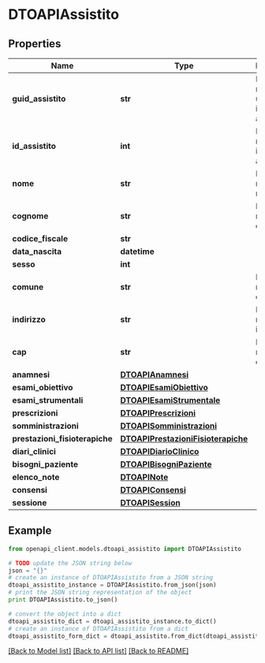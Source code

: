 # DTOAPIAssistito



## Properties

Name | Type | Description | Notes
------------ | ------------- | ------------- | -------------
**guid_assistito** | **str** | Richiedi o modifica unique identifier assistito. | [optional] 
**id_assistito** | **int** | Richiedi o modifica identifier assistito. | [optional] 
**nome** | **str** | Richiedi o modifica nome. | [optional] 
**cognome** | **str** | Richiedi o modifica cognome. | [optional] 
**codice_fiscale** | **str** |  | [optional] 
**data_nascita** | **datetime** |  | [optional] 
**sesso** | **int** |  | [optional] 
**comune** | **str** | Richiedi o modifica comune. | [optional] 
**indirizzo** | **str** | Richiedi o modifica indirizzo. | [optional] 
**cap** | **str** | Richiedi o modifica cap. | [optional] 
**anamnesi** | [**DTOAPIAnamnesi**](DTOAPIAnamnesi.md) |  | [optional] 
**esami_obiettivo** | [**DTOAPIEsamiObiettivo**](DTOAPIEsamiObiettivo.md) |  | [optional] 
**esami_strumentali** | [**DTOAPIEsamiStrumentale**](DTOAPIEsamiStrumentale.md) |  | [optional] 
**prescrizioni** | [**DTOAPIPrescrizioni**](DTOAPIPrescrizioni.md) |  | [optional] 
**somministrazioni** | [**DTOAPISomministrazioni**](DTOAPISomministrazioni.md) |  | [optional] 
**prestazioni_fisioterapiche** | [**DTOAPIPrestazioniFisioterapiche**](DTOAPIPrestazioniFisioterapiche.md) |  | [optional] 
**diari_clinici** | [**DTOAPIDiarioClinico**](DTOAPIDiarioClinico.md) |  | [optional] 
**bisogni_paziente** | [**DTOAPIBisogniPaziente**](DTOAPIBisogniPaziente.md) |  | [optional] 
**elenco_note** | [**DTOAPINote**](DTOAPINote.md) |  | [optional] 
**consensi** | [**DTOAPIConsensi**](DTOAPIConsensi.md) |  | [optional] 
**sessione** | [**DTOAPISession**](DTOAPISession.md) |  | [optional] 

## Example

```python
from openapi_client.models.dtoapi_assistito import DTOAPIAssistito

# TODO update the JSON string below
json = "{}"
# create an instance of DTOAPIAssistito from a JSON string
dtoapi_assistito_instance = DTOAPIAssistito.from_json(json)
# print the JSON string representation of the object
print DTOAPIAssistito.to_json()

# convert the object into a dict
dtoapi_assistito_dict = dtoapi_assistito_instance.to_dict()
# create an instance of DTOAPIAssistito from a dict
dtoapi_assistito_form_dict = dtoapi_assistito.from_dict(dtoapi_assistito_dict)
```
[[Back to Model list]](../README.md#documentation-for-models) [[Back to API list]](../README.md#documentation-for-api-endpoints) [[Back to README]](../README.md)



